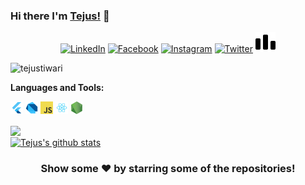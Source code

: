 ### Hi there I'm [Tejus!](https://tejustiwari.github.io/portfolio/) 👋

<p align="center">
	<a href="https://www.linkedin.com/in/tejustiwari/"><img src="https://img.icons8.com/metro/26/000000/linkedin.png" alt="LinkedIn"/></a>
	<a href="https://www.facebook.com/tejustiwari18/"><img src="https://img.icons8.com/android/26/000000/facebook-new.png" alt="Facebook"/></a>
	<a href="https://www.instagram.com/tejustiwari/"><img src="https://img.icons8.com/metro/26/000000/instagram-new.png" alt="Instagram"/></a>
	<a href="https://twitter.com/tejus_tiwari"><img src="https://img.icons8.com/android/26/000000/twitter.png" alt="Twitter"/></a>
        <a href="https://codeforces.com/profile/tejustiwari"><img src="iconfinder_codeforces_4691584 (3).png" alt="Codeforces"/></a>
<!-- 	<a style="padding-bottom: 250px" href="<a href="https://codeforces.com/profile/tejustiwari"><img width="26" height="26" src="codechef-1324440139527402917_24.ico" alt="Codechef"/></a> -->
</p
	

<p align="center"> <img src="https://komarev.com/ghpvc/?username=tejustiwari&label=Views&color=blue&style=plastic" alt="tejustiwari" /> </p>



**Languages and Tools:**  

<code><img height="20" src="https://raw.githubusercontent.com/github/explore/80688e429a7d4ef2fca1e82350fe8e3517d3494d/topics/flutter/flutter.png"></code>
<code><img height="20" src="https://raw.githubusercontent.com/github/explore/80688e429a7d4ef2fca1e82350fe8e3517d3494d/topics/dart/dart.png"></code>
<code><img height="20" src="https://raw.githubusercontent.com/github/explore/80688e429a7d4ef2fca1e82350fe8e3517d3494d/topics/javascript/javascript.png"></code>
<code><img height="20" src="https://raw.githubusercontent.com/github/explore/80688e429a7d4ef2fca1e82350fe8e3517d3494d/topics/react/react.png"></code>
<code><img height="20" src="https://raw.githubusercontent.com/github/explore/80688e429a7d4ef2fca1e82350fe8e3517d3494d/topics/nodejs/nodejs.png"></code>    


<a href="https://github.com/tejustiwari">
  <img align="center" src="https://github-readme-stats.vercel.app/api/top-langs/?username=tejustiwari&theme=light"/>
</a>
<br/>
<a href="https://github.com/tejustiwari">
 <img align="center" src="https://github-readme-stats.vercel.app/api?username=tejustiwari&show_icons=true&theme=light&line_height=27" alt="Tejus's github stats"/>
</a>

<div align="center">

### Show some ❤️ by starring some of the repositories!

</div>
